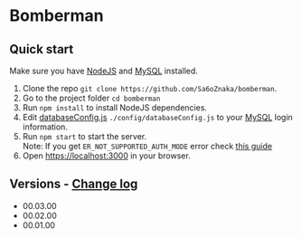 # Bomberman

## Quick start

Make sure you have [NodeJS](https://nodejs.org/en/) and [MySQL](https://www.mysql.com/) installed.
1. Clone the repo `git clone https://github.com/Sa6oZnaka/bomberman`.
2. Go to the project folder `cd bomberman`
3. Run `npm install` to install NodeJS dependencies.
4. Edit [databaseConfig.js](config/databaseConfig.js) `./config/databaseConfig.js` to your [MySQL](https://www.mysql.com/) login information.
5. Run `npm start` to start the server. <br>
   Note: If you get `ER_NOT_SUPPORTED_AUTH_MODE` error check [this guide](https://stackoverflow.com/questions/50093144/mysql-8-0-client-does-not-support-authentication-protocol-requested-by-server)
6. Open [https://localhost:3000](https://localhost:3000) in your browser.

## Versions - [Change log](CHANGELOG.md)
- 00.03.00
- 00.02.00
- 00.01.00


